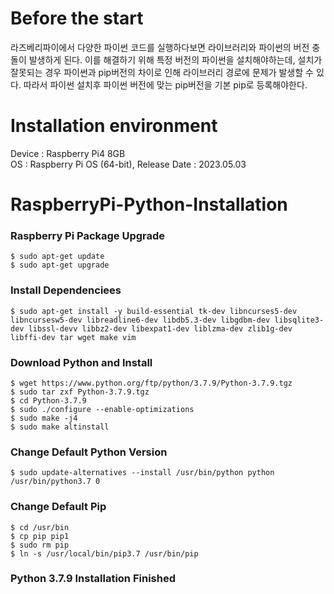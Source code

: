 # Before the start
라즈베리파이에서 다양한 파이썬 코드를 실행하다보면 라이브러리와 파이썬의 버전 충돌이 발생하게 된다.
이를 해결하기 위해 특정 버전의 파이썬을 설치해야하는데, 설치가 잘못되는 경우 파이썬과 pip버전의 차이로 인해 라이브러리 경로에 문제가 발생할 수 있다.
따라서 파이썬 설치후 파이썬 버전에 맞는 pip버전을 기본 pip로 등록해야한다.

# Installation environment
Device : Raspberry Pi4 8GB</br>
OS : Raspberry Pi OS (64-bit), Release Date : 2023.05.03

# RaspberryPi-Python-Installation
### Raspberry Pi Package Upgrade
    $ sudo apt-get update
    $ sudo apt-get upgrade
    
### Install Dependenciees
    $ sudo apt-get install -y build-essential tk-dev libncurses5-dev libncursesw5-dev libreadline6-dev libdb5.3-dev libgdbm-dev libsqlite3-dev libssl-devv libbz2-dev libexpat1-dev liblzma-dev zlib1g-dev libffi-dev tar wget make vim
    
### Download Python and Install
    $ wget https://www.python.org/ftp/python/3.7.9/Python-3.7.9.tgz
    $ sudo tar zxf Python-3.7.9.tgz
    $ cd Python-3.7.9
    $ sudo ./configure --enable-optimizations
    $ sudo make -j4
    $ sudo make altinstall

### Change Default Python Version
    $ sudo update-alternatives --install /usr/bin/python python /usr/bin/python3.7 0
    
### Change Default Pip
    $ cd /usr/bin
    $ cp pip pip1
    $ sudo rm pip
    $ ln -s /usr/local/bin/pip3.7 /usr/bin/pip

### Python 3.7.9 Installation Finished
